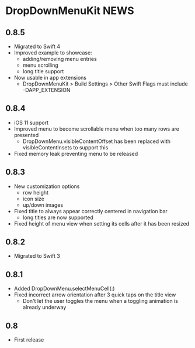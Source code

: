 DropDownMenuKit NEWS
====================

0.8.5
-----

- Migrated to Swift 4
- Improved example to showcase:
	- adding/removing menu entries
	- menu scrolling
	- long title support
- Now usable in app extensions 
	- DropDownMenuKit > Build Settings > Other Swift Flags must include -DAPP_EXTENSION 

0.8.4
-----

- iOS 11 support
- Improved menu to become scrollable menu when too many rows are presented
	- DropDownMenu.visibleContentOffset has been replaced with visibleContentInsets to support this
- Fixed memory leak preventing menu to be released

0.8.3
-----

- New customization options
	- row height
	- icon size
	- up/down images
- Fixed title to always appear correctly centered in navigation bar
	- long titles are now supported
- Fixed height of menu view when setting its cells after it has been resized

0.8.2
-----

- Migrated to Swift 3

0.8.1
-----

- Added DropDownMenu.selectMenuCell(:)
- Fixed incorrect arrow orientation after 3 quick taps on the title view
    - Don't let the user toggles the menu when a toggling animation is already underway

0.8
---

- First release

